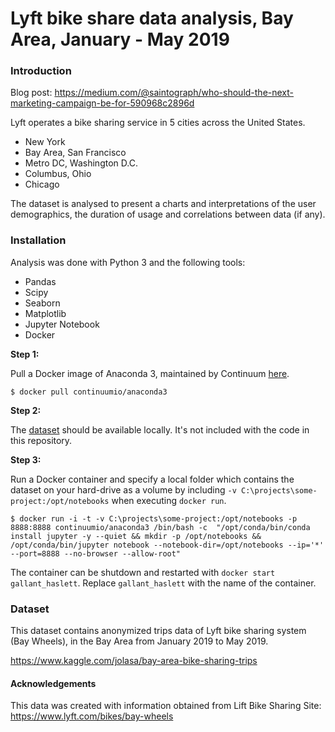 # Lyft bike share data analysis, Bay Area, January - May 2019

### Introduction

Blog post: https://medium.com/@saintograph/who-should-the-next-marketing-campaign-be-for-590968c2896d

Lyft operates a bike sharing service in 5 cities across the United States.
* New York
* Bay Area, San Francisco
* Metro DC, Washington D.C.
* Columbus, Ohio
* Chicago

The dataset is analysed to present a charts and interpretations of the user demographics, the duration of usage and correlations between data (if any).

### Installation
Analysis was done with Python 3 and the following tools:
* Pandas
* Scipy
* Seaborn
* Matplotlib
* Jupyter Notebook
* Docker

**Step 1:**

Pull a Docker image of Anaconda 3, maintained by Continuum [here](https://hub.docker.com/r/continuumio/anaconda3).


```
$ docker pull continuumio/anaconda3
```

**Step 2:**

The [dataset](https://www.kaggle.com/jolasa/bay-area-bike-sharing-trips) should be available locally. It's not included with the code in this repository.


**Step 3:**

Run a Docker container and specify a local folder which contains the dataset on your hard-drive as a volume by including `-v C:\projects\some-project:/opt/notebooks` when executing `docker run`.


```
$ docker run -i -t -v C:\projects\some-project:/opt/notebooks -p 8888:8888 continuumio/anaconda3 /bin/bash -c  "/opt/conda/bin/conda install jupyter -y --quiet && mkdir -p /opt/notebooks && /opt/conda/bin/jupyter notebook --notebook-dir=/opt/notebooks --ip='*' --port=8888 --no-browser --allow-root"
```



The container can be shutdown and restarted with `docker start gallant_haslett`. Replace `gallant_haslett` with the name of the container.


### Dataset

This dataset contains anonymized trips data of Lyft bike sharing system (Bay Wheels), in the Bay Area from January 2019 to May 2019.

https://www.kaggle.com/jolasa/bay-area-bike-sharing-trips


#### Acknowledgements

This data was created with information obtained from Lift Bike Sharing Site: https://www.lyft.com/bikes/bay-wheels